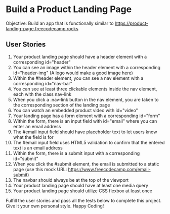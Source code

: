# Build a Product Landing Page

Objective: Build an app that is functionally similar to <https://product-landing-page.freecodecamp.rocks>

## User Stories

1. Your product landing page should have a header element with a corresponding id="header"
1. You can see an image within the header element with a corresponding id="header-img" (A logo would make a good image here)
1. Within the #header element, you can see a nav element with a corresponding id="nav-bar"
1. You can see at least three clickable elements inside the nav element, each with the class nav-link
1. When you click a .nav-link button in the nav element, you are taken to the corresponding section of the landing page
1. You can watch an embedded product video with id="video"
1. Your landing page has a form element with a corresponding id="form"
1. Within the form, there is an input field with id="email" where you can enter an email address
1. The #email input field should have placeholder text to let users know what the field is for
1. The #email input field uses HTML5 validation to confirm that the entered text is an email address
1. Within the form, there is a submit input with a corresponding id="submit"
1. When you click the #submit element, the email is submitted to a static page (use this mock URL: <https://www.freecodecamp.com/email-submit>)
1. The navbar should always be at the top of the viewport
1. Your product landing page should have at least one media query
1. Your product landing page should utilize CSS flexbox at least once

 Fulfill the user stories and pass all the tests below to complete this project. Give it your own personal style. Happy Coding!
